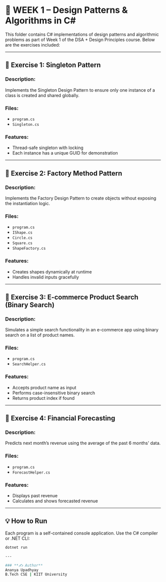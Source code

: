 # 📘 **WEEK 1 – Design Patterns & Algorithms in C#**

This folder contains C# implementations of design patterns and algorithmic problems as part of Week 1 of the DSA + Design Principles course. Below are the exercises included:

---

## **🔸 Exercise 1: Singleton Pattern**

### **Description:**  
Implements the Singleton Design Pattern to ensure only one instance of a class is created and shared globally.

### **Files:**  
- `program.cs`  
- `Singleton.cs`

### **Features:**  
- Thread-safe singleton with locking  
- Each instance has a unique GUID for demonstration

---

## **🔸 Exercise 2: Factory Method Pattern**

### **Description:**  
Implements the Factory Design Pattern to create objects without exposing the instantiation logic.

### **Files:**  
- `program.cs`  
- `IShape.cs`  
- `Circle.cs`  
- `Square.cs`  
- `ShapeFactory.cs`

### **Features:**  
- Creates shapes dynamically at runtime  
- Handles invalid inputs gracefully

---

## **🔸 Exercise 3: E-commerce Product Search (Binary Search)**

### **Description:**  
Simulates a simple search functionality in an e-commerce app using binary search on a list of product names.

### **Files:**  
- `program.cs`  
- `SearchHelper.cs`

### **Features:**  
- Accepts product name as input  
- Performs case-insensitive binary search  
- Returns product index if found

---

## **🔸 Exercise 4: Financial Forecasting**

### **Description:**  
Predicts next month’s revenue using the average of the past 6 months' data.

### **Files:**  
- `program.cs`  
- `ForecastHelper.cs`

### **Features:**  
- Displays past revenue  
- Calculates and shows forecasted revenue

---

## **💡 How to Run**

Each program is a self-contained console application. Use the C# compiler or .NET CLI:

```bash
dotnet run

---

### **✍️ Author**
Ananya Upadhyay
B.Tech CSE | KIIT University
